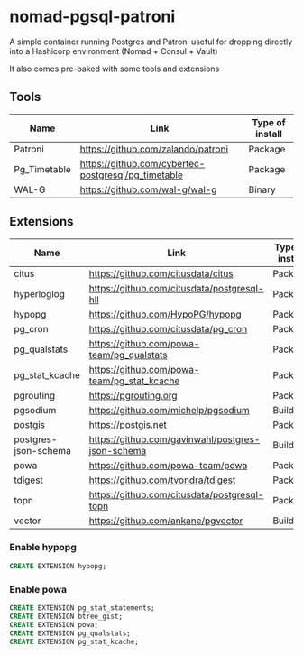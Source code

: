 # nomad-pgsql-patroni

A simple container running Postgres and Patroni useful for dropping directly into a Hashicorp environment (Nomad + Consul + Vault)

It also comes pre-baked with some tools and extensions

## Tools

| Name         | Link                                                | Type of install |
| ------------ | --------------------------------------------------- | --------------- |
| Patroni      | https://github.com/zalando/patroni                  | Package         |
| Pg_Timetable | https://github.com/cybertec-postgresql/pg_timetable | Package         |
| WAL-G        | https://github.com/wal-g/wal-g                      | Binary          |

## Extensions

| Name                 | Link                                              | Type of install |
| -------------------- | ------------------------------------------------- | --------------- |
| citus                | https://github.com/citusdata/citus                | Package         |
| hyperloglog          | https://github.com/citusdata/postgresql-hll       | Package         |
| hypopg               | https://github.com/HypoPG/hypopg                  | Package         |
| pg_cron              | https://github.com/citusdata/pg_cron              | Package         |
| pg_qualstats         | https://github.com/powa-team/pg_qualstats         | Package         |
| pg_stat_kcache       | https://github.com/powa-team/pg_stat_kcache       | Package         |
| pgrouting            | https://pgrouting.org                             | Package         |
| pgsodium             | https://github.com/michelp/pgsodium               | Build           |
| postgis              | https://postgis.net                               | Package         |
| postgres-json-schema | https://github.com/gavinwahl/postgres-json-schema | Build           |
| powa                 | https://github.com/powa-team/powa                 | Package         |
| tdigest              | https://github.com/tvondra/tdigest                | Package         |
| topn                 | https://github.com/citusdata/postgresql-topn      | Package         |
| vector               | https://github.com/ankane/pgvector                | Build           |

### Enable hypopg

```sql
CREATE EXTENSION hypopg;
```

### Enable powa

```sql
CREATE EXTENSION pg_stat_statements;
CREATE EXTENSION btree_gist;
CREATE EXTENSION powa;
CREATE EXTENSION pg_qualstats;
CREATE EXTENSION pg_stat_kcache;
```
